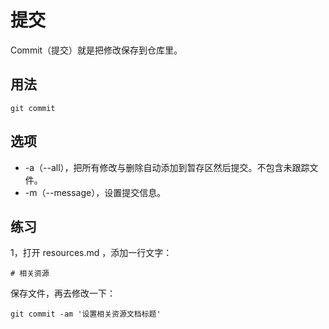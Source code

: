 # 提交

Commit（提交）就是把修改保存到仓库里。

## 用法

```
git commit
```

## 选项

* -a（--all），把所有修改与删除自动添加到暂存区然后提交。不包含未跟踪文件。
* -m（--message），设置提交信息。

## 练习

1，打开 resources.md ，添加一行文字：

```
# 相关资源
```

保存文件，再去修改一下：

```
git commit -am '设置相关资源文档标题'
```



